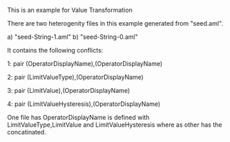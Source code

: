 This is an example for Value Transformation

There are two heterogenity files in this example generated from "seed.aml".

a) "seed-String-1.aml"
b) "seed-String-0.aml"

It contains the following conflicts:

1: pair (OperatorDisplayName),(OperatorDisplayName)

2: pair (LimitValueType),(OperatorDisplayName)

3: pair (LimitValue),(OperatorDisplayName)

4: pair (LimitValueHysteresis),(OperatorDisplayName)

One file has OperatorDisplayName is defined with LimitValueType,LimitValue and LimitValueHysteresis where as other has the  concatinated.
